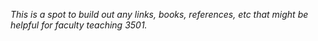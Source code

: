 _This is a spot to build out any links, books, references, etc that might be helpful for faculty teaching 3501._

